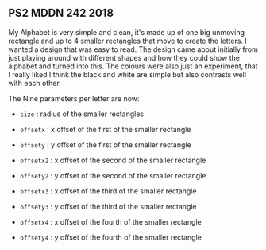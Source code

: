 ## PS2 MDDN 242 2018

My Alphabet is very simple and clean, it's made up of one big unmoving rectangle and up to 4 smaller rectangles that move to create the letters. I wanted a design that was easy to read. The design came about initially from just playing around with different shapes and how they could show the alphabet and turned into this. The colours were also just an experiment, that I really liked I think the black and white are simple but also contrasts well with each other. 

The Nine parameters per letter are now:

  * `size` : radius of the smaller rectangles 

  * `offsetx` : x offset of the first of the smaller rectangle

  * `offsety` : y offset of the first of the smaller rectangle

  * `offsetx2` : x offset of the second of the smaller rectangle

  * `offsety2` : y offset of the second of the smaller rectangle

  * `offsetx3` : x offset of the third of the smaller rectangle

  * `offsety3` : y offset of the third of the smaller rectangle

  * `offsetx4` : x offset of the fourth of the smaller rectangle

  * `offsety4` : y offset of the fourth of the smaller rectangle

